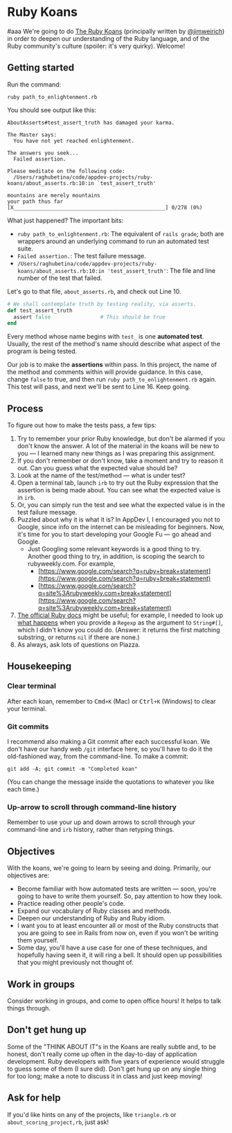 # Ruby Koans
#aaa
We're going to do [The Ruby Koans](http://rubykoans.com/) (principally written by [@jimweirich](http://twitter.com/jimweirich)) in order to deepen our understanding of the Ruby language, and of the Ruby community's culture (spoiler: it's very quirky). Welcome!

## Getting started

Run the command:

```
ruby path_to_enlightenment.rb
```

You should see output like this:

```
AboutAsserts#test_assert_truth has damaged your karma.

The Master says:
  You have not yet reached enlightenment.

The answers you seek...
  Failed assertion.

Please meditate on the following code:
  /Users/raghubetina/code/appdev-projects/ruby-koans/about_asserts.rb:10:in `test_assert_truth'

mountains are merely mountains
your path thus far [X_________________________________________________] 0/278 (0%)
```

What just happened? The important bits:

 - `ruby path_to_enlightenment.rb`: The equivalent of `rails grade`; both are wrappers around an underlying command to run an automated test suite.
 - `Failed assertion.`: The test failure message.
 - `/Users/raghubetina/code/appdev-projects/ruby-koans/about_asserts.rb:10:in 'test_assert_truth'`: The file and line number of the test that failed.

Let's go to that file, `about_asserts.rb`, and check out Line 10.

```ruby
# We shall contemplate truth by testing reality, via asserts.
def test_assert_truth
  assert false                # This should be true
end
```

Every method whose name begins with `test_` is one **automated test**. Usually, the rest of the method's name should describe what aspect of the program is being tested.

Our job is to make the **assertions** within pass. In this project, the name of the method and comments within will provide guidance. In this case, change `false` to true, and then run `ruby path_to_enlightenment.rb` again. This test will pass, and next we'll be sent to Line 16. Keep going.

## Process

To figure out how to make the tests pass, a few tips:

 1. Try to remember your prior Ruby knowledge, but don't be alarmed if you don't know the answer. A lot of the material in the koans will be new to you — I learned many new things as I was preparing this assignment.
 2. If you don't remember or don't know, take a moment and try to reason it out. Can you guess what the expected value should be?
 3. Look at the name of the test/method — what is under test?
 4. Open a terminal tab, launch `irb` to try out the Ruby expression that the assertion is being made about. You can see what the expected value is in `irb`.
 5. Or, you can simply run the test and see what the expected value is in the test failure message.
 6. Puzzled about why it is what it is? In AppDev I, I encouraged you not to Google, since info on the internet can be misleading for beginners. Now, it's time for you to start developing your Google Fu — go ahead and Google.
    - Just Googling some relevant keywords is a good thing to try. Another good thing to try, in addition, is scoping the search to rubyweekly.com. For example,
      - [https://www.google.com/search?q=ruby+break+statement](https://www.google.com/search?q=ruby+break+statement)
      - [https://www.google.com/search?q=site%3Arubyweekly.com+break+statement](https://www.google.com/search?q=site%3Arubyweekly.com+break+statement)
 7. [The official Ruby docs](https://ruby-doc.org/core-3.0.0/#class-index) might be useful; for example, I needed to look up [what happens](https://ruby-doc.org/core-3.0.0/String.html#method-i-5B-5D) when you provide a `Regexp` as the argument to `String#[]`, which I didn't know you could do. (Answer: it returns the first matching substring, or returns `nil` if there are none.)
 8. As always, ask lots of questions on Piazza.

## Housekeeping

### Clear terminal

After each koan, remember to <kbd>Cmd</kbd>`+`<kbd>`K`</kbd> (Mac) or <kbd>Ctrl</kbd>`+`<kbd>`K`</kbd> (Windows) to clear your terminal.

### Git commits

I recommend also making a Git commit after each successful koan. We don't have our handy web `/git` interface here, so you'll have to do it the old-fashioned way, from the command-line. To make a commit:

```
git add -A; git commit -m "Completed koan"
```

(You can change the message inside the quotations to whatever you like each time.)

### Up-arrow to scroll through command-line history

Remember to use your up and down arrows to scroll through your command-line and `irb` history, rather than retyping things.

## Objectives

With the koans, we're going to learn by seeing and doing. Primarily, our objectives are:

 - Become familiar with how automated tests are written — soon, you're going to have to write them yourself. So, pay attention to how they look.
 - Practice reading other people's code.
 - Expand our vocabulary of Ruby classes and methods.
 - Deepen our understanding of Ruby and Ruby idiom.
 - I want you to at least encounter all or most of the Ruby constructs that you are going to see in Rails from now on, even if you won't be writing them yourself.
 - Some day, you'll have a use case for one of these techniques, and hopefully having seen it, it will ring a bell. It should open up possibilities that you might previously not thought of.

## Work in groups

Consider working in groups, and come to open office hours! It helps to talk things through.

## Don't get hung up

Some of the "THINK ABOUT IT"s in the Koans are really subtle and, to be honest, don't really come up often in the day-to-day of application development. Ruby developers with five years of experience would struggle to guess some of them (I sure did). Don't get hung up on any single thing for too long; make a note to discuss it in class and just keep moving!

## Ask for help

If you'd like hints on any of the projects, like `triangle.rb` or `about_scoring_project,rb`, just ask!
